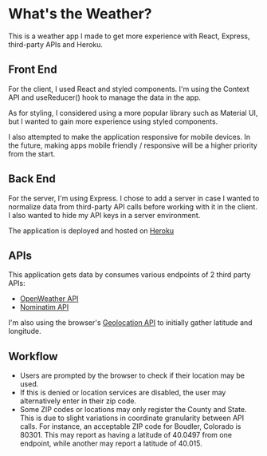 # What's the Weather?
This is a weather app I made to get more experience with React, Express, third-party APIs and Heroku.

## Front End
For the client, I used React and styled components. I'm using the Context API and useReducer() hook to manage the data in the app.  

As for styling, I considered using a more popular library such as Material UI, but I wanted to gain more experience using styled components.  

I also attempted to make the application responsive for mobile devices. In the future, making apps mobile friendly / responsive will be a higher priority from the start.

## Back End
For the server, I'm using Express. I chose to add a server in case I wanted to normalize data from third-party API calls before 
working with it in the client. I also wanted to hide my API keys in a server environment.  

The application is deployed and hosted on [Heroku](https://dashboard.heroku.com/)  

## APIs
This application gets data by consumes various endpoints of 2 third party APIs:  
* [OpenWeather API](https://openweathermap.org/api)
* [Nominatim API](https://github.com/osm-search/Nominatim)

I'm also using the browser's [Geolocation API](https://developer.mozilla.org/en-US/docs/Web/API/Geolocation_API) to initially gather latitude and longitude.  

## Workflow  
* Users are prompted by the browser to check if their location may be used.  
* If this is denied or location services are disabled, the user may alternatively enter in their zip code.
* Some ZIP codes or locations may only register the County and State. This is due to slight variations in coordinate granularity between API calls. For instance, an acceptable ZIP code for Boudler, Colorado is 80301. This may report as having a latitude of 40.0497 from one endpoint, while another may report a latitude of 40.015.

